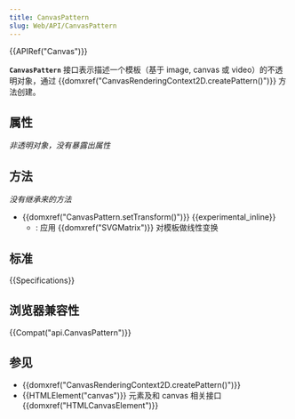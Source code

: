 ```yaml
---
title: CanvasPattern
slug: Web/API/CanvasPattern
---
```

{{APIRef("Canvas")}}

**`CanvasPattern`** 接口表示描述一个模板（基于 image, canvas 或 video）的不透明对象，通过 {{domxref("CanvasRenderingContext2D.createPattern()")}} 方法创建。

## 属性

_非透明对象，没有暴露出属性_

## 方法

_没有继承来的方法_

- {{domxref("CanvasPattern.setTransform()")}} {{experimental_inline}}
  - : 应用 {{domxref("SVGMatrix")}} 对模板做线性变换

## 标准

{{Specifications}}

## 浏览器兼容性

{{Compat("api.CanvasPattern")}}

## 参见

- {{domxref("CanvasRenderingContext2D.createPattern()")}}
- {{HTMLElement("canvas")}} 元素及和 canvas 相关接口 {{domxref("HTMLCanvasElement")}}

